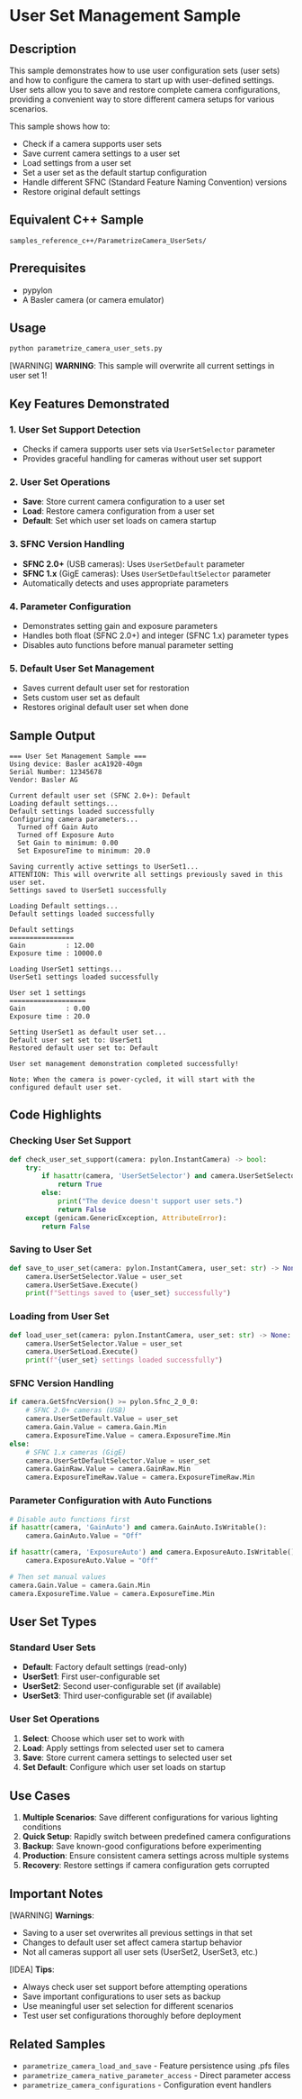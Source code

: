 # User Set Management Sample

## Description
This sample demonstrates how to use user configuration sets (user sets) and how to configure the camera to start up with user-defined settings. User sets allow you to save and restore complete camera configurations, providing a convenient way to store different camera setups for various scenarios.

This sample shows how to:
- Check if a camera supports user sets
- Save current camera settings to a user set
- Load settings from a user set
- Set a user set as the default startup configuration
- Handle different SFNC (Standard Feature Naming Convention) versions
- Restore original default settings

## Equivalent C++ Sample
`samples_reference_c++/ParametrizeCamera_UserSets/`

## Prerequisites
- pypylon
- A Basler camera (or camera emulator)

## Usage
```bash
python parametrize_camera_user_sets.py
```

[WARNING] **WARNING**: This sample will overwrite all current settings in user set 1!

## Key Features Demonstrated

### 1. User Set Support Detection
- Checks if camera supports user sets via `UserSetSelector` parameter
- Provides graceful handling for cameras without user set support

### 2. User Set Operations
- **Save**: Store current camera configuration to a user set
- **Load**: Restore camera configuration from a user set
- **Default**: Set which user set loads on camera startup

### 3. SFNC Version Handling
- **SFNC 2.0+** (USB cameras): Uses `UserSetDefault` parameter
- **SFNC 1.x** (GigE cameras): Uses `UserSetDefaultSelector` parameter
- Automatically detects and uses appropriate parameters

### 4. Parameter Configuration
- Demonstrates setting gain and exposure parameters
- Handles both float (SFNC 2.0+) and integer (SFNC 1.x) parameter types
- Disables auto functions before manual parameter setting

### 5. Default User Set Management
- Saves current default user set for restoration
- Sets custom user set as default
- Restores original default user set when done

## Sample Output
```
=== User Set Management Sample ===
Using device: Basler acA1920-40gm
Serial Number: 12345678
Vendor: Basler AG

Current default user set (SFNC 2.0+): Default
Loading default settings...
Default settings loaded successfully
Configuring camera parameters...
  Turned off Gain Auto
  Turned off Exposure Auto
  Set Gain to minimum: 0.00
  Set ExposureTime to minimum: 20.0

Saving currently active settings to UserSet1...
ATTENTION: This will overwrite all settings previously saved in this user set.
Settings saved to UserSet1 successfully

Loading Default settings...
Default settings loaded successfully

Default settings
================
Gain          : 12.00
Exposure time : 10000.0

Loading UserSet1 settings...
UserSet1 settings loaded successfully

User set 1 settings
===================
Gain          : 0.00
Exposure time : 20.0

Setting UserSet1 as default user set...
Default user set set to: UserSet1
Restored default user set to: Default

User set management demonstration completed successfully!

Note: When the camera is power-cycled, it will start with the configured default user set.
```

## Code Highlights

### Checking User Set Support
```python
def check_user_set_support(camera: pylon.InstantCamera) -> bool:
    try:
        if hasattr(camera, 'UserSetSelector') and camera.UserSetSelector.IsWritable():
            return True
        else:
            print("The device doesn't support user sets.")
            return False
    except (genicam.GenericException, AttributeError):
        return False
```

### Saving to User Set
```python
def save_to_user_set(camera: pylon.InstantCamera, user_set: str) -> None:
    camera.UserSetSelector.Value = user_set
    camera.UserSetSave.Execute()
    print(f"Settings saved to {user_set} successfully")
```

### Loading from User Set
```python
def load_user_set(camera: pylon.InstantCamera, user_set: str) -> None:
    camera.UserSetSelector.Value = user_set
    camera.UserSetLoad.Execute()
    print(f"{user_set} settings loaded successfully")
```

### SFNC Version Handling
```python
if camera.GetSfncVersion() >= pylon.Sfnc_2_0_0:
    # SFNC 2.0+ cameras (USB)
    camera.UserSetDefault.Value = user_set
    camera.Gain.Value = camera.Gain.Min
    camera.ExposureTime.Value = camera.ExposureTime.Min
else:
    # SFNC 1.x cameras (GigE)
    camera.UserSetDefaultSelector.Value = user_set
    camera.GainRaw.Value = camera.GainRaw.Min
    camera.ExposureTimeRaw.Value = camera.ExposureTimeRaw.Min
```

### Parameter Configuration with Auto Functions
```python
# Disable auto functions first
if hasattr(camera, 'GainAuto') and camera.GainAuto.IsWritable():
    camera.GainAuto.Value = "Off"

if hasattr(camera, 'ExposureAuto') and camera.ExposureAuto.IsWritable():
    camera.ExposureAuto.Value = "Off"

# Then set manual values
camera.Gain.Value = camera.Gain.Min
camera.ExposureTime.Value = camera.ExposureTime.Min
```

## User Set Types

### Standard User Sets
- **Default**: Factory default settings (read-only)
- **UserSet1**: First user-configurable set
- **UserSet2**: Second user-configurable set (if available)
- **UserSet3**: Third user-configurable set (if available)

### User Set Operations
1. **Select**: Choose which user set to work with
2. **Load**: Apply settings from selected user set to camera
3. **Save**: Store current camera settings to selected user set
4. **Set Default**: Configure which user set loads on startup

## Use Cases

1. **Multiple Scenarios**: Save different configurations for various lighting conditions
2. **Quick Setup**: Rapidly switch between predefined camera configurations
3. **Backup**: Save known-good configurations before experimenting
4. **Production**: Ensure consistent camera settings across multiple systems
5. **Recovery**: Restore settings if camera configuration gets corrupted

## Important Notes

[WARNING] **Warnings**:
- Saving to a user set overwrites all previous settings in that set
- Changes to default user set affect camera startup behavior
- Not all cameras support all user sets (UserSet2, UserSet3, etc.)

[IDEA] **Tips**:
- Always check user set support before attempting operations
- Save important configurations to user sets as backup
- Use meaningful user set selection for different scenarios
- Test user set configurations thoroughly before deployment

## Related Samples
- `parametrize_camera_load_and_save` - Feature persistence using .pfs files
- `parametrize_camera_native_parameter_access` - Direct parameter access
- `parametrize_camera_configurations` - Configuration event handlers 